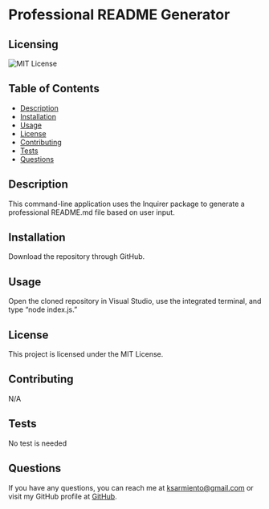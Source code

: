 # Professional README Generator


## Licensing
![MIT License](https://img.shields.io/badge/License-MIT-yellow.svg)


  ## Table of Contents
  * [Description](#description)
  * [Installation](#installation)
  * [Usage](#usage)
  * [License](#license)
  * [Contributing](#contributing)
  * [Tests](#tests)
  * [Questions](#questions)
  

## Description
This command-line application uses the Inquirer package to generate a professional README.md file based on user input.

## Installation
Download the repository through GitHub.

## Usage
Open the cloned repository in Visual Studio, use the integrated terminal, and type “node index.js.”

## License
This project is licensed under the MIT License.

## Contributing
N/A

## Tests

No test is needed

## Questions
If you have any questions, you can reach me at [ksarmiento@gmail.com](mailto:ksarmiento@gmail.com) or visit my GitHub profile at [GitHub](https://github.com/KitSarmiento).
